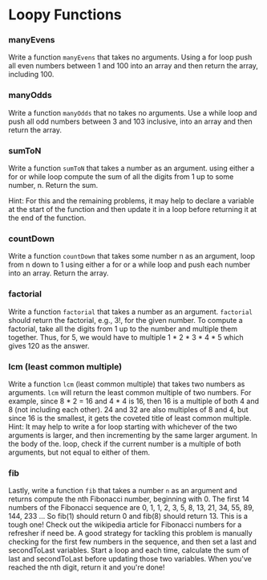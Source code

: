 # Loopy Functions

### manyEvens
Write a function `manyEvens` that takes no arguments. Using a for loop push all even numbers between 1 and 100 into an array and then return the array, including 100.

### manyOdds
Write a function `manyOdds` that no takes no arguments. Use a while loop and push all odd numbers between 3 and 103 inclusive, into an array and then return the array.

### sumToN
Write a function `sumToN` that takes a number as an argument. using either a for or while loop compute the sum of all the digits from 1 up to some number, n. Return the sum.  

Hint: For this and the remaining problems, it may help to declare a variable at the start of the function and then update it in a loop before returning it at the end of the function.

### countDown
Write a function `countDown` that takes some number n as an argument, loop from n down to 1 using either a for or a while loop and push each number into an array. Return the array.

### factorial
Write a function `factorial` that takes a number as an argument.  `factorial` should return the factorial, e.g., 3!, for the given number. To compute a factorial, take all the digits from 1 up to the number and multiple them together. Thus, for 5, we would have to multiple 1 * 2 * 3 * 4 * 5 which gives 120 as the answer.

### lcm (least common multiple)
Write a function `lcm` (least common multiple) that takes two numbers as arguments. `lcm` will return the least common multiple of two numbers. For example, since 8 * 2 = 16 and 4 * 4 is 16, then 16 is a multiple of both 4 and 8 (not including each other). 24 and 32 are also multiples of 8 and 4, but since 16 is the smallest, it gets the coveted title of least common multiple. Hint: It may help to write a for loop starting with whichever of the two arguments is larger, and then incrementing by the same larger argument. In the body of the. loop, check if the current number is a multiple of both arguments, but not equal to either of them.

### fib
Lastly, write a function `fib` that takes a number `n` as an argument and returns compute the nth Fibonacci number, beginning with 0. The first 14 numbers of the Fibonacci sequence are 0, 1, 1, 2, 3, 5, 8, 13, 21, 34, 55, 89, 144, 233 ... So fib(1) should return 0 and fib(8) should return 13. This is a tough one! Check out the wikipedia article for Fibonacci numbers for a refresher if need be. A good strategy for tackling this problem is manually checking for the first few numbers in the sequence, and then set a last and secondToLast variables. Start a loop and each time, calculate the sum of last and secondToLast before updating those two variables. When you've reached the nth digit, return it and you're done!